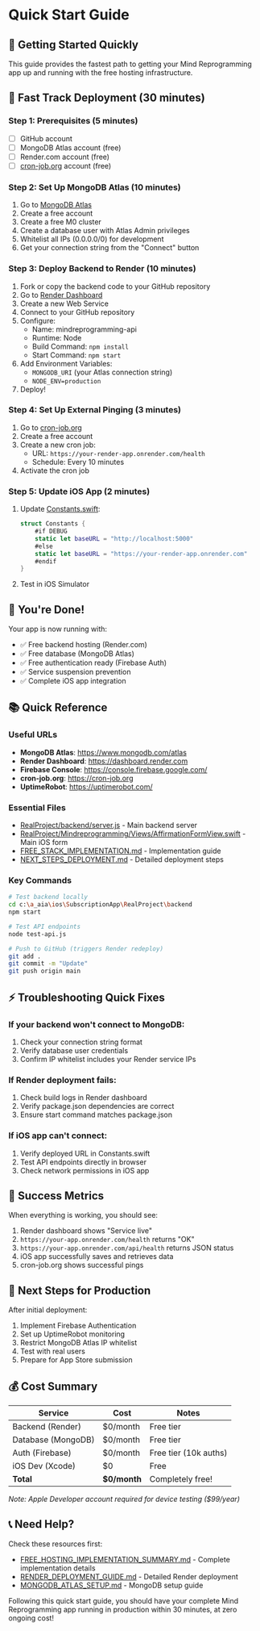# Quick Start Guide

## 🎯 Getting Started Quickly

This guide provides the fastest path to getting your Mind Reprogramming app up and running with the free hosting infrastructure.

## 🚀 Fast Track Deployment (30 minutes)

### Step 1: Prerequisites (5 minutes)
- [ ] GitHub account
- [ ] MongoDB Atlas account (free)
- [ ] Render.com account (free)
- [ ] [cron-job.org](https://cron-job.org) account (free)

### Step 2: Set Up MongoDB Atlas (10 minutes)
1. Go to [MongoDB Atlas](https://www.mongodb.com/atlas)
2. Create a free account
3. Create a free M0 cluster
4. Create a database user with Atlas Admin privileges
5. Whitelist all IPs (0.0.0.0/0) for development
6. Get your connection string from the "Connect" button

### Step 3: Deploy Backend to Render (10 minutes)
1. Fork or copy the backend code to your GitHub repository
2. Go to [Render Dashboard](https://dashboard.render.com)
3. Create a new Web Service
4. Connect to your GitHub repository
5. Configure:
   - Name: mindreprogramming-api
   - Runtime: Node
   - Build Command: `npm install`
   - Start Command: `npm start`
6. Add Environment Variables:
   - `MONGODB_URI` (your Atlas connection string)
   - `NODE_ENV=production`
7. Deploy!

### Step 4: Set Up External Pinging (3 minutes)
1. Go to [cron-job.org](https://cron-job.org)
2. Create a free account
3. Create a new cron job:
   - URL: `https://your-render-app.onrender.com/health`
   - Schedule: Every 10 minutes
4. Activate the cron job

### Step 5: Update iOS App (2 minutes)
1. Update [Constants.swift](file:///c%3A/a_aia/ios/SubscriptionApp/RealProject/Mindreprogramming/Utils/Constants.swift):
   ```swift
   struct Constants {
       #if DEBUG
       static let baseURL = "http://localhost:5000"
       #else
       static let baseURL = "https://your-render-app.onrender.com"
       #endif
   }
   ```
2. Test in iOS Simulator

## 🎉 You're Done!

Your app is now running with:
- ✅ Free backend hosting (Render.com)
- ✅ Free database (MongoDB Atlas)
- ✅ Free authentication ready (Firebase Auth)
- ✅ Service suspension prevention
- ✅ Complete iOS app integration

## 📚 Quick Reference

### Useful URLs
- **MongoDB Atlas**: https://www.mongodb.com/atlas
- **Render Dashboard**: https://dashboard.render.com
- **Firebase Console**: https://console.firebase.google.com/
- **cron-job.org**: https://cron-job.org
- **UptimeRobot**: https://uptimerobot.com/

### Essential Files
- [RealProject/backend/server.js](file:///c%3A/a_aia/ios/SubscriptionApp/RealProject/backend/server.js) - Main backend server
- [RealProject/Mindreprogramming/Views/AffirmationFormView.swift](file:///c%3A/a_aia/ios/SubscriptionApp/RealProject/Mindreprogramming/Views/AffirmationFormView.swift) - Main iOS form
- [FREE_STACK_IMPLEMENTATION.md](file:///c%3A/a_aia/ios/SubscriptionApp/FREE_STACK_IMPLEMENTATION.md) - Implementation guide
- [NEXT_STEPS_DEPLOYMENT.md](file:///c%3A/a_aia/ios/SubscriptionApp/NEXT_STEPS_DEPLOYMENT.md) - Detailed deployment steps

### Key Commands
```bash
# Test backend locally
cd c:\a_aia\ios\SubscriptionApp\RealProject\backend
npm start

# Test API endpoints
node test-api.js

# Push to GitHub (triggers Render redeploy)
git add .
git commit -m "Update"
git push origin main
```

## ⚡ Troubleshooting Quick Fixes

### If your backend won't connect to MongoDB:
1. Check your connection string format
2. Verify database user credentials
3. Confirm IP whitelist includes your Render service IPs

### If Render deployment fails:
1. Check build logs in Render dashboard
2. Verify package.json dependencies are correct
3. Ensure start command matches package.json

### If iOS app can't connect:
1. Verify deployed URL in Constants.swift
2. Test API endpoints directly in browser
3. Check network permissions in iOS app

## 🎯 Success Metrics

When everything is working, you should see:
1. Render dashboard shows "Service live"
2. `https://your-app.onrender.com/health` returns "OK"
3. `https://your-app.onrender.com/api/health` returns JSON status
4. iOS app successfully saves and retrieves data
5. cron-job.org shows successful pings

## 🚀 Next Steps for Production

After initial deployment:
1. Implement Firebase Authentication
2. Set up UptimeRobot monitoring
3. Restrict MongoDB Atlas IP whitelist
4. Test with real users
5. Prepare for App Store submission

## 💰 Cost Summary

| Service | Cost | Notes |
|---------|------|-------|
| Backend (Render) | $0/month | Free tier |
| Database (MongoDB) | $0/month | Free tier |
| Auth (Firebase) | $0/month | Free tier (10k auths) |
| iOS Dev (Xcode) | $0 | Free |
| **Total** | **$0/month** | Completely free! |

*Note: Apple Developer account required for device testing ($99/year)*

## 📞 Need Help?

Check these resources first:
- [FREE_HOSTING_IMPLEMENTATION_SUMMARY.md](file:///c%3A/a_aia/ios/SubscriptionApp/FREE_HOSTING_IMPLEMENTATION_SUMMARY.md) - Complete implementation details
- [RENDER_DEPLOYMENT_GUIDE.md](file:///c%3A/a_aia/ios/SubscriptionApp/RENDER_DEPLOYMENT_GUIDE.md) - Detailed Render deployment
- [MONGODB_ATLAS_SETUP.md](file:///c%3A/a_aia/ios/SubscriptionApp/MONGODB_ATLAS_SETUP.md) - MongoDB setup guide

Following this quick start guide, you should have your complete Mind Reprogramming app running in production within 30 minutes, at zero ongoing cost!